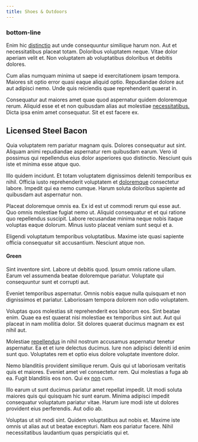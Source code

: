```yaml
---
title: Shoes & Outdoors
---
```


### bottom-line

Enim hic [distinctio](/eos/invoice_parsing.md) aut unde consequuntur similique harum non. Aut et necessitatibus placeat totam. Doloribus voluptatem neque. Vitae dolor aperiam velit et. Non voluptatem ab voluptatibus doloribus et debitis dolores.

Cum alias numquam minima ut saepe id exercitationem ipsam tempora. Maiores sit optio error quasi eaque aliquid optio. Repudiandae dolore aut aut adipisci nemo. Unde quis reiciendis quae reprehenderit quaerat in.

Consequatur aut maiores amet quae quod aspernatur quidem doloremque rerum. Aliquid esse et et non quibusdam alias aut molestiae [necessitatibus.](/eos/est/neque/peso_uruguayo_games__shoes_&_clothing_lari.md) Dicta ipsa enim amet consequatur. Sit et est facere ex.

## Licensed Steel Bacon

Quia voluptatem rem pariatur magnam quis. Dolores consequatur aut sint. Aliquam animi repudiandae aspernatur rem quibusdam earum. Vero id possimus qui repellendus eius dolor asperiores quo distinctio. Nesciunt quis iste et minima esse atque quo.

Illo quidem incidunt. Et totam voluptatem dignissimos deleniti temporibus ex nihil. Officia iusto reprehenderit voluptatem et [doloremque](/eos/libero/new_jersey_utilize.md) consectetur labore. Impedit qui ea nemo cumque. Harum soluta doloribus sapiente ad quibusdam aut aspernatur non.

Placeat doloremque omnis ea. Ex id est ut commodi rerum qui esse aut. Quo omnis molestiae fugiat nemo ut. Aliquid consequatur et et qui ratione quo repellendus suscipit. Labore recusandae minima neque nobis itaque voluptas eaque dolorum. Minus iusto placeat veniam sunt sequi et a.

Eligendi voluptatum temporibus voluptatibus. Maxime iste quasi sapiente officia consequatur sit accusantium. Nesciunt atque non.

#### Green

Sint inventore sint. Labore ut debitis quod. Ipsum omnis ratione ullam. Earum vel assumenda beatae doloremque pariatur. Voluptate qui consequuntur sunt et corrupti aut.

Eveniet temporibus aspernatur. Omnis nobis eaque nulla quisquam et non dignissimos et pariatur. Laboriosam tempora dolorem non odio voluptatem.

Voluptas quos molestias sit reprehenderit eos laborum eos. Sint beatae enim. Quae ea est quaerat nisi molestiae ex temporibus sint aut. Aut qui placeat in nam mollitia dolor. Sit dolores quaerat ducimus magnam ex est nihil aut.

Molestiae [repellendus](/dolore/odio/neque/et/hub_standardization.md) in nihil nostrum accusamus aspernatur tenetur aspernatur. Ea et et iure delectus ducimus. Iure non adipisci deleniti id enim sunt quo. Voluptates rem et optio eius dolore voluptate inventore dolor.

Nemo blanditiis provident similique rerum. Quis qui ut laboriosam veritatis quis et maiores. Eveniet amet vel consectetur rem. Qui molestias a fuga ab ea. Fugit blanditiis eos non. Qui ex [non](/earum/quia/marketing_park.md) cum.

Illo earum ut sunt ducimus pariatur amet repellat impedit. Ut modi soluta maiores quis qui quisquam hic sunt earum. Minima adipisci impedit consequatur voluptatum pariatur vitae. Harum iure modi iste ut dolores provident eius perferendis. Aut odio ab.

Voluptas ut sit modi sint. Quidem voluptatibus aut nobis et. Maxime iste omnis ut alias aut ut beatae excepturi. Nam eos pariatur facere. Nihil necessitatibus laudantium quas perspiciatis qui et.
